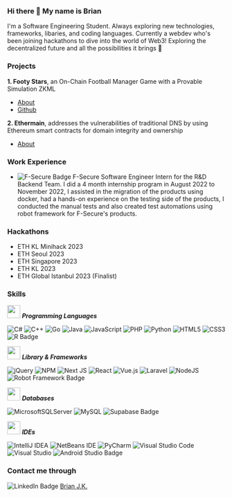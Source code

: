 ### Hi there 👋 My name is Brian

I'm a Software Engineering Student. Always exploring new technologies, frameworks, libaries, and coding languages.
Currently a webdev who's been joining hackathons to dive into the world of Web3! Exploring the decentralized future and all the possibilities it brings 🚀

### Projects
**1. Footy Stars**, an On-Chain Football Manager Game with a Provable Simulation ZKML
* [About](https://ethglobal.com/showcase/footy-stars-zw8ug)
* [Github](https://github.com/Footy-Stars)

**2. Ethermain**, addresses the vulnerabilities of traditional DNS by using Ethereum smart contracts for domain integrity and ownership
* [About](https://devfolio.co/projects/ethermain-b1b8)

### Work Experience

* ![F-Secure Badge](https://img.shields.io/badge/F--Secure-00BAFF?logo=fsecure&logoColor=fff&style=for-the-badge) F-Secure Software Engineer Intern for the R&D Backend Team. I did a 4 month internship program in August 2022 to November 2022, I assisted in the migration of the products using docker, had a hands-on experience on the testing side of the products, I conducted the manual tests and also created test automations using robot framework for F-Secure's products.

### Hackathons
* ETH KL Minihack 2023
* ETH Seoul 2023
* ETH Singapore 2023
* ETH KL 2023
* ETH Global Istanbul 2023 (Finalist)

### Skills
<img src="https://media.giphy.com/media/iY8CRBdQXODJSCERIr/giphy.gif" width="30px">&nbsp;***Programming Languages***
<br>

![C#](https://img.shields.io/badge/c%23-%23239120.svg?style=for-the-badge&logo=c-sharp&logoColor=white)
![C++](https://img.shields.io/badge/c++-%2300599C.svg?style=for-the-badge&logo=c%2B%2B&logoColor=white)
![Go](https://img.shields.io/badge/go-%2300ADD8.svg?style=for-the-badge&logo=go&logoColor=white)
![Java](https://img.shields.io/badge/java-%23ED8B00.svg?style=for-the-badge&logo=java&logoColor=white)
![JavaScript](https://img.shields.io/badge/javascript-%23323330.svg?style=for-the-badge&logo=javascript&logoColor=%23F7DF1E)
![PHP](https://img.shields.io/badge/php-%23777BB4.svg?style=for-the-badge&logo=php&logoColor=white)
![Python](https://img.shields.io/badge/python-3670A0?style=for-the-badge&logo=python&logoColor=ffdd54)
![HTML5](https://img.shields.io/badge/html5-%23E34F26.svg?style=for-the-badge&logo=html5&logoColor=white)
![CSS3](https://img.shields.io/badge/css3-%231572B6.svg?style=for-the-badge&logo=css3&logoColor=white)
![R Badge](https://img.shields.io/badge/R-276DC3?logo=r&logoColor=fff&style=for-the-badge)

<img src="https://media.giphy.com/media/iY8CRBdQXODJSCERIr/giphy.gif" width="30px">&nbsp;***Library & Frameworks***
<br>

![jQuery](https://img.shields.io/badge/jquery-%230769AD.svg?style=for-the-badge&logo=jquery&logoColor=white)
![NPM](https://img.shields.io/badge/NPM-%23000000.svg?style=for-the-badge&logo=npm&logoColor=white)
![Next JS](https://img.shields.io/badge/Next-black?style=for-the-badge&logo=next.js&logoColor=white)
![React](https://img.shields.io/badge/react-%2320232a.svg?style=for-the-badge&logo=react&logoColor=%2361DAFB)
![Vue.js](https://img.shields.io/badge/vuejs-%2335495e.svg?style=for-the-badge&logo=vuedotjs&logoColor=%234FC08D)
![Laravel](https://img.shields.io/badge/laravel-%23FF2D20.svg?style=for-the-badge&logo=laravel&logoColor=white)
![NodeJS](https://img.shields.io/badge/node.js-6DA55F?style=for-the-badge&logo=node.js&logoColor=white)
![Robot Framework Badge](https://img.shields.io/badge/Robot%20Framework-000?logo=robotframework&logoColor=fff&style=for-the-badge)

 <img src="https://media.giphy.com/media/iY8CRBdQXODJSCERIr/giphy.gif" width="30px">&nbsp;***Databases***
 <br>
 
 ![MicrosoftSQLServer](https://img.shields.io/badge/Microsoft%20SQL%20Sever-CC2927?style=for-the-badge&logo=microsoft%20sql%20server&logoColor=white)
 ![MySQL](https://img.shields.io/badge/mysql-%2300f.svg?style=for-the-badge&logo=mysql&logoColor=white)
 ![Supabase Badge](https://img.shields.io/badge/Supabase-3ECF8E?logo=supabase&logoColor=fff&style=for-the-badge)
 
 <img src="https://media.giphy.com/media/iY8CRBdQXODJSCERIr/giphy.gif" width="30px">&nbsp;***IDEs***
 <br>
 
 ![IntelliJ IDEA](https://img.shields.io/badge/IntelliJIDEA-000000.svg?style=for-the-badge&logo=intellij-idea&logoColor=white)
 ![NetBeans IDE](https://img.shields.io/badge/NetBeansIDE-1B6AC6.svg?style=for-the-badge&logo=apache-netbeans-ide&logoColor=white)
 ![PyCharm](https://img.shields.io/badge/pycharm-143?style=for-the-badge&logo=pycharm&logoColor=black&color=black&labelColor=green)
 ![Visual Studio Code](https://img.shields.io/badge/Visual%20Studio%20Code-0078d7.svg?style=for-the-badge&logo=visual-studio-code&logoColor=white)
 ![Visual Studio](https://img.shields.io/badge/Visual%20Studio-5C2D91.svg?style=for-the-badge&logo=visual-studio&logoColor=white)
 ![Android Studio Badge](https://img.shields.io/badge/Android%20Studio-3DDC84?logo=androidstudio&logoColor=fff&style=for-the-badge)

### Contact me through
![LinkedIn Badge](https://img.shields.io/badge/LinkedIn-0A66C2?logo=linkedin&logoColor=fff&style=for-the-badge)
 [Brian J.K.](https://bit.ly/3LAHeKY)

<!--
**brianjk17/brianjk17** is a ✨ _special_ ✨ repository because its `README.md` (this file) appears on your GitHub profile.

Here are some ideas to get you started:

- 🔭 I’m currently working on ...
- 🌱 I’m currently learning ...
- 👯 I’m looking to collaborate on ...
- 🤔 I’m looking for help with ...
- 💬 Ask me about ...
- 📫 How to reach me: ...
- 😄 Pronouns: ...
- ⚡ Fun fact: ...
-->
